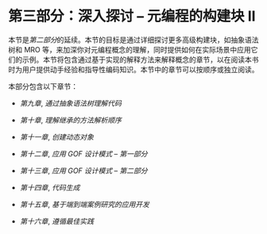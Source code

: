 # 第三部分：深入探讨 – 元编程的构建块 II

本节是*第二部分*的延续。本节的目标是通过详细探讨更多高级构建块，如抽象语法树和 MRO 等，来加深你对元编程概念的理解，同时提供如何在实际场景中应用它们的示例。本节将包含通过基于实现的解释方法来解释概念的章节，以在阅读本书时为用户提供动手经验和指导性编码知识。本节中的章节可以按顺序或独立阅读。

本部分包含以下章节：

+   *第九章*, *通过抽象语法树理解代码*

+   *第十章*, *理解继承的方法解析顺序*

+   *第十一章*, *创建动态对象*

+   *第十二章*, *应用 GOF 设计模式* – *第一部分*

+   *第十三章*, *应用 GOF 设计模式* – *第二部分*

+   *第十四章*, *代码生成*

+   *第十五章*, *基于端到端案例研究的应用开发*

+   *第十六章*, *遵循最佳实践*
